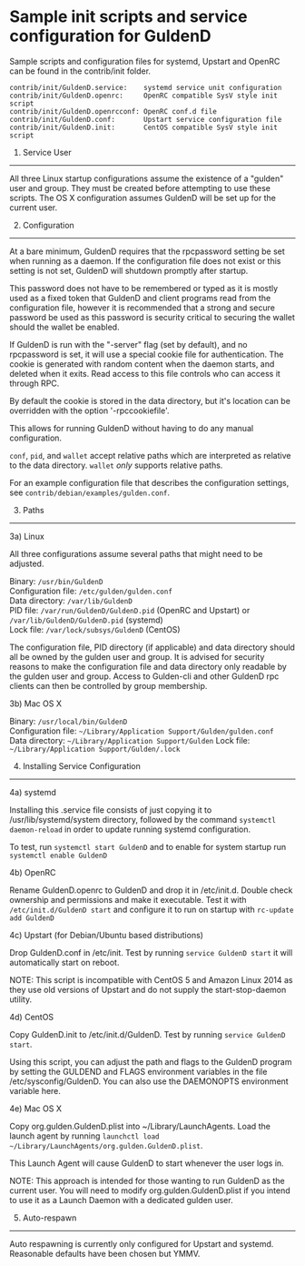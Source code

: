 Sample init scripts and service configuration for GuldenD
==========================================================

Sample scripts and configuration files for systemd, Upstart and OpenRC
can be found in the contrib/init folder.

    contrib/init/GuldenD.service:    systemd service unit configuration
    contrib/init/GuldenD.openrc:     OpenRC compatible SysV style init script
    contrib/init/GuldenD.openrcconf: OpenRC conf.d file
    contrib/init/GuldenD.conf:       Upstart service configuration file
    contrib/init/GuldenD.init:       CentOS compatible SysV style init script

1. Service User
---------------------------------

All three Linux startup configurations assume the existence of a "gulden" user
and group.  They must be created before attempting to use these scripts.
The OS X configuration assumes GuldenD will be set up for the current user.

2. Configuration
---------------------------------

At a bare minimum, GuldenD requires that the rpcpassword setting be set
when running as a daemon.  If the configuration file does not exist or this
setting is not set, GuldenD will shutdown promptly after startup.

This password does not have to be remembered or typed as it is mostly used
as a fixed token that GuldenD and client programs read from the configuration
file, however it is recommended that a strong and secure password be used
as this password is security critical to securing the wallet should the
wallet be enabled.

If GuldenD is run with the "-server" flag (set by default), and no rpcpassword is set,
it will use a special cookie file for authentication. The cookie is generated with random
content when the daemon starts, and deleted when it exits. Read access to this file
controls who can access it through RPC.

By default the cookie is stored in the data directory, but it's location can be overridden
with the option '-rpccookiefile'.

This allows for running GuldenD without having to do any manual configuration.

`conf`, `pid`, and `wallet` accept relative paths which are interpreted as
relative to the data directory. `wallet` *only* supports relative paths.

For an example configuration file that describes the configuration settings,
see `contrib/debian/examples/gulden.conf`.

3. Paths
---------------------------------

3a) Linux

All three configurations assume several paths that might need to be adjusted.

Binary:              `/usr/bin/GuldenD`  
Configuration file:  `/etc/gulden/gulden.conf`  
Data directory:      `/var/lib/GuldenD`  
PID file:            `/var/run/GuldenD/GuldenD.pid` (OpenRC and Upstart) or `/var/lib/GuldenD/GuldenD.pid` (systemd)  
Lock file:           `/var/lock/subsys/GuldenD` (CentOS)  

The configuration file, PID directory (if applicable) and data directory
should all be owned by the gulden user and group.  It is advised for security
reasons to make the configuration file and data directory only readable by the
gulden user and group.  Access to Gulden-cli and other GuldenD rpc clients
can then be controlled by group membership.

3b) Mac OS X

Binary:              `/usr/local/bin/GuldenD`  
Configuration file:  `~/Library/Application Support/Gulden/gulden.conf`  
Data directory:      `~/Library/Application Support/Gulden`
Lock file:           `~/Library/Application Support/Gulden/.lock`

4. Installing Service Configuration
-----------------------------------

4a) systemd

Installing this .service file consists of just copying it to
/usr/lib/systemd/system directory, followed by the command
`systemctl daemon-reload` in order to update running systemd configuration.

To test, run `systemctl start GuldenD` and to enable for system startup run
`systemctl enable GuldenD`

4b) OpenRC

Rename GuldenD.openrc to GuldenD and drop it in /etc/init.d.  Double
check ownership and permissions and make it executable.  Test it with
`/etc/init.d/GuldenD start` and configure it to run on startup with
`rc-update add GuldenD`

4c) Upstart (for Debian/Ubuntu based distributions)

Drop GuldenD.conf in /etc/init.  Test by running `service GuldenD start`
it will automatically start on reboot.

NOTE: This script is incompatible with CentOS 5 and Amazon Linux 2014 as they
use old versions of Upstart and do not supply the start-stop-daemon utility.

4d) CentOS

Copy GuldenD.init to /etc/init.d/GuldenD. Test by running `service GuldenD start`.

Using this script, you can adjust the path and flags to the GuldenD program by
setting the GULDEND and FLAGS environment variables in the file
/etc/sysconfig/GuldenD. You can also use the DAEMONOPTS environment variable here.

4e) Mac OS X

Copy org.gulden.GuldenD.plist into ~/Library/LaunchAgents. Load the launch agent by
running `launchctl load ~/Library/LaunchAgents/org.gulden.GuldenD.plist`.

This Launch Agent will cause GuldenD to start whenever the user logs in.

NOTE: This approach is intended for those wanting to run GuldenD as the current user.
You will need to modify org.gulden.GuldenD.plist if you intend to use it as a
Launch Daemon with a dedicated gulden user.

5. Auto-respawn
-----------------------------------

Auto respawning is currently only configured for Upstart and systemd.
Reasonable defaults have been chosen but YMMV.
